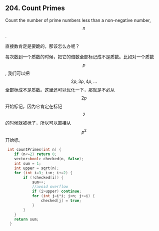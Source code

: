 ## **204. Count Primes**

Count the number of prime numbers less than a non-negative number, $$n$$.

直接数肯定是要跪的，那该怎么办呢？

每次数到一个质数的时候，把它的倍数全部标记成不是质数。比如对一个质数 $$p$$ , 我们可以把$$2p, 3p, 4p,...$$全部标成不是质数。这里还可以优化一下，那就是不必从$$2p$$ 开始标记，因为它肯定在标记 $$2$$ 的时候就被标了，所以可以直接从 $$p^2$$ 开始标。

```cpp
 int countPrimes(int n) {
    if (n<=2) return 0;
    vector<bool> checked(n, false);
    int sum = 1;
    int upper = sqrt(n);
    for (int i=3; i<n; i+=2) {
        if (!checked[i]) {
            sum++;
            //avoid overflow
            if (i>upper) continue;
            for (int j=i*i; j<n; j+=i) {
                checked[j] = true;
            }
        }
    }
    return sum;
  }
```




